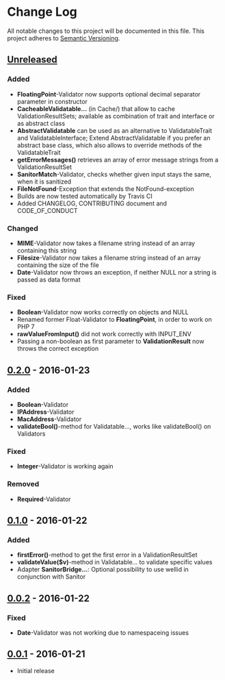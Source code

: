 # Change Log
All notable changes to this project will be documented in this file.
This project adheres to [Semantic Versioning](http://semver.org/).

## [Unreleased]
### Added
- **FloatingPoint**-Validator now supports optional decimal separator parameter
  in constructor
- **CacheableValidatable…** (in Cache/) that allow to cache ValidationResultSets;
  available as combination of trait and interface or as abstract class
- **AbstractValidatable** can be used as an alternative to ValidatableTrait and
  ValidatableInterface; Extend AbstractValidatable if you prefer an abstract base
  class, which also allows to override methods of the ValidatableTrait
- **getErrorMessages()** retrieves an array of error message strings from a
  ValidationResultSet
- **SanitorMatch**-Validator, checks whether given input stays the same, when it
  is sanitized
- **FileNotFound**-Exception that extends the NotFound-exception
- Builds are now tested automatically by Travis CI
- Added CHANGELOG, CONTRIBUTING document and CODE_OF_CONDUCT

### Changed
- **MIME**-Validator now takes a filename string instead of an array containing
  this string
- **Filesize**-Validator now takes a filename string instead of an array containing
  the size of the file
- **Date**-Validator now throws an exception, if neither NULL nor a string is 
  passed as data format

### Fixed
- **Boolean**-Validator now works correctly on objects and NULL
- Renamed former Float-Validator to **FloatingPoint**, in order to work on PHP 7
- **rawValueFromInput()** did not work correctly with INPUT_ENV
- Passing a non-boolean as first parameter to **ValidationResult** now throws
  the correct exception

## [0.2.0] - 2016-01-23
### Added
 - **Boolean**-Validator
 - **IPAddress**-Validator
 - **MacAddress**-Validator
 - **validateBool()**-method for Validatable…, works like validateBool() on
   Validators

### Fixed
 - **Integer**-Validator is working again

### Removed
 - **Required**-Validator

## [0.1.0] - 2016-01-22
### Added
- **firstError()**-method to get the first error in a ValidationResultSet
- **validateValue($v)**-method in Validatable… to validate specific values
- Adapter **SanitorBridge…**: Optional possibility to use wellid in conjunction 
  with Sanitor


## [0.0.2] - 2016-01-22
### Fixed
- **Date**-Validator was not working due to namespaceing issues

## [0.0.1] - 2016-01-21
- Initial release

[Unreleased]: https://github.com/broeser/wellid/compare/0.2.0...HEAD
[0.2.0]: https://github.com/broeser/wellid/releases/tag/0.2.0
[0.1.0]: https://github.com/broeser/wellid/releases/tag/0.1.0
[0.0.2]: https://github.com/broeser/wellid/releases/tag/0.0.2
[0.0.1]: https://github.com/broeser/wellid/releases/tag/0.0.1